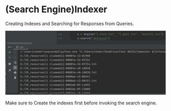 # (Search Engine)Indexer
 Creating Indexes and Searching for Responses from Queries.

![](Images/sample.jpg)

Make sure to Create the indexes first before invoking the search engine. 